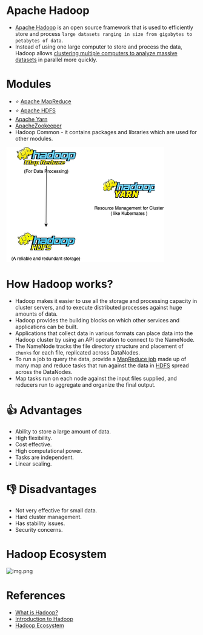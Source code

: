 # Apache Hadoop
- [Apache Hadoop](https://hadoop.apache.org/) is an open source framework that is used to efficiently store and process `large datasets ranging in size from gigabytes to petabytes of data`. 
- Instead of using one large computer to store and process the data, Hadoop allows [clustering multiple computers to analyze massive datasets](../../../0_SystemGlossaries/Scalability/ServersCluster.md) in parallel more quickly.

# Modules
- :star: [Apache MapReduce](../MapReduce.md)
- :star: [Apache HDFS](ApacheHDFS.md)
- [Apache Yarn](../../../6_ContainerOrchestrationServices/ApacheYarn.md)
- [ApacheZookeeper](../../../7_ClusterCoordinationService/ApacheZookeeper.md)
- Hadoop Common - it contains packages and libraries which are used for other modules.

![img.png](assests/HadoopStack.drawio.png)

# How Hadoop works?
- Hadoop makes it easier to use all the storage and processing capacity in cluster servers, and to execute distributed processes against huge amounts of data. 
- Hadoop provides the building blocks on which other services and applications can be built.
- Applications that collect data in various formats can place data into the Hadoop cluster by using an API operation to connect to the NameNode. 
- The NameNode tracks the file directory structure and placement of `chunks` for each file, replicated across DataNodes. 
- To run a job to query the data, provide a [MapReduce job](../MapReduce.md) made up of many map and reduce tasks that run against the data in [HDFS](ApacheHDFS.md) spread across the DataNodes.
- Map tasks run on each node against the input files supplied, and reducers run to aggregate and organize the final output.

# :thumbsup: Advantages
- Ability to store a large amount of data. 
- High flexibility.
- Cost effective.
- High computational power.
- Tasks are independent.
- Linear scaling.

# :thumbsdown: Disadvantages
- Not very effective for small data.
- Hard cluster management.
- Has stability issues.
- Security concerns.

# Hadoop Ecosystem

![img.png](https://media.geeksforgeeks.org/wp-content/cdn-uploads/HadoopEcosystem-min.png)

# References
- [What is Hadoop?](https://aws.amazon.com/emr/details/hadoop/what-is-hadoop/)
- [Introduction to Hadoop](https://www.geeksforgeeks.org/hadoop-an-introduction/)
- [Hadoop Ecosystem](https://www.geeksforgeeks.org/hadoop-ecosystem/)